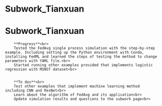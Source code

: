 # Subwork\_Tianxuan

# Subwork\_Tianxuan
		**Progress**<br>
		Tested the FedAvg single process simulation with the step-by-step example. Including setting up the Python environment with Conda, installing FedML and learned the steps of testing the method to change parameters with YAML file.<br> 
		Started running other examples provided that implements logistic regression with MINST dataset<br>
		

		**To dos**<br>
		Test other examples that implement machine learning method including CNN and ResNet<br>
		Learn about the algorithm of FedAvg and its application<br>
		Update simulation results and questions to the subwork page<br>

